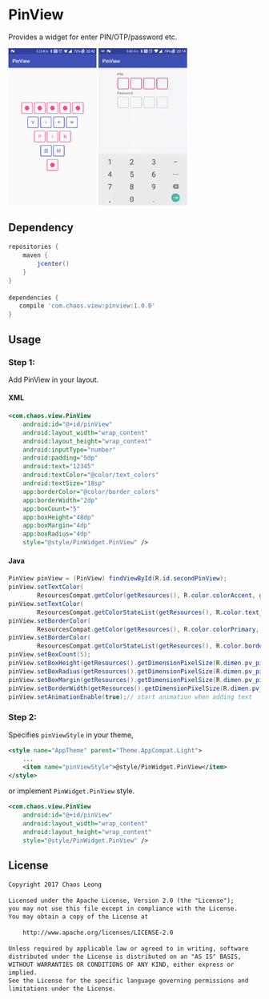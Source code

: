 # PinView

Provides a widget for enter PIN/OTP/password etc.

<p><img src="screenshots/styles.png" width="35%" />
<img src="screenshots/input.gif" width="35%" /></p>

## Dependency

``` Groovy
repositories {
    maven {
        jcenter()
    }
}

dependencies {
   compile 'com.chaos.view:pinview:1.0.0'
}
```

## Usage

### Step 1:

Add PinView in your layout.

#### XML

``` xml
<com.chaos.view.PinView
    android:id="@+id/pinView"
    android:layout_width="wrap_content"
    android:layout_height="wrap_content"
    android:inputType="number"
    android:padding="5dp"
    android:text="12345"
    android:textColor="@color/text_colors"
    android:textSize="18sp"
    app:borderColor="@color/border_colors"
    app:borderWidth="2dp"
    app:boxCount="5"
    app:boxHeight="48dp"
    app:boxMargin="4dp"
    app:boxRadius="4dp"
    style="@style/PinWidget.PinView" />
```

#### Java

``` Java
PinView pinView = (PinView) findViewById(R.id.secondPinView);
pinView.setTextColor(
        ResourcesCompat.getColor(getResources(), R.color.colorAccent, getTheme()));
pinView.setTextColor(
        ResourcesCompat.getColorStateList(getResources(), R.color.text_colors, getTheme()));
pinView.setBorderColor(
        ResourcesCompat.getColor(getResources(), R.color.colorPrimary, getTheme()));
pinView.setBorderColor(
        ResourcesCompat.getColorStateList(getResources(), R.color.border_colors, getTheme()));
pinView.setBoxCount(5);
pinView.setBoxHeight(getResources().getDimensionPixelSize(R.dimen.pv_pin_view_box_height));
pinView.setBoxRadius(getResources().getDimensionPixelSize(R.dimen.pv_pin_view_box_radius));
pinView.setBoxMargin(getResources().getDimensionPixelSize(R.dimen.pv_pin_view_box_margin));
pinView.setBorderWidth(getResources().getDimensionPixelSize(R.dimen.pv_pin_view_box_border_width));
pinView.setAnimationEnable(true);// start animation when adding text
```

### Step 2:

Specifies `pinViewStyle` in your theme,

``` xml
<style name="AppTheme" parent="Theme.AppCompat.Light">
    ...
    <item name="pinViewStyle">@style/PinWidget.PinView</item>
</style>
```

or implement `PinWidget.PinView` style.

``` xml
<com.chaos.view.PinView
    android:id="@+id/pinView"
    android:layout_width="wrap_content"
    android:layout_height="wrap_content"
    style="@style/PinWidget.PinView" />
```

## License


    Copyright 2017 Chaos Leong

    Licensed under the Apache License, Version 2.0 (the "License");
    you may not use this file except in compliance with the License.
    You may obtain a copy of the License at

        http://www.apache.org/licenses/LICENSE-2.0

    Unless required by applicable law or agreed to in writing, software
    distributed under the License is distributed on an "AS IS" BASIS,
    WITHOUT WARRANTIES OR CONDITIONS OF ANY KIND, either express or implied.
    See the License for the specific language governing permissions and
    limitations under the License.


